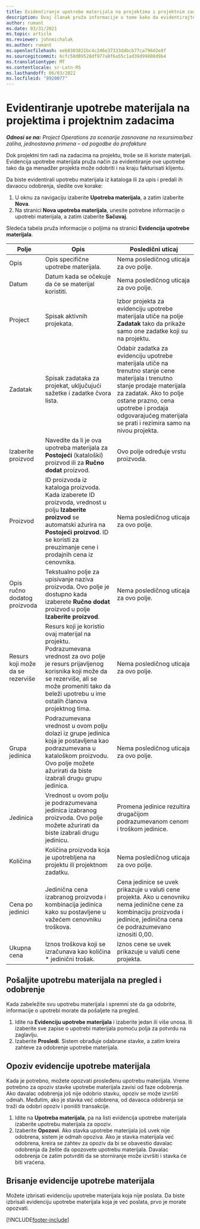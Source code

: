 ```yaml
---
title: Evidentiranje upotrebe materijala na projektima i projektnim zadacima
description: Ovaj članak pruža informacije o tome kako da evidentirajte upotrebu materijala u odnosu na projekte i projektne zadatke.
author: rumant
ms.date: 03/31/2021
ms.topic: article
ms.reviewer: johnmichalak
ms.author: rumant
ms.openlocfilehash: eeb8303821bc4c246e37333ddbcb77ca798d2e8f
ms.sourcegitcommit: 6cfc50d89528df977a8f6a55c1ad39d99800d9b4
ms.translationtype: MT
ms.contentlocale: sr-Latn-RS
ms.lasthandoff: 06/03/2022
ms.locfileid: "8920077"
---
```

# <a name="record-material-usage-on-projects-and-project-tasks"></a>Evidentiranje upotrebe materijala na projektima i projektnim zadacima

_**Odnosi se na:** Project Operations za scenarije zasnovane na resursima/bez zaliha, jednostavna primena – od pogodbe do profakture_

Dok projektni tim radi na zadacima na projektu, troše se ili koriste materijali. Evidencija upotrebe materijala pruža način za evidentiranje ove upotrebe tako da ga menadžer projekta može odobriti i na kraju fakturisati klijentu. 

Da biste evidentirali upotrebu materijala iz kataloga ili za upis i predali ih davaocu odobrenja, sledite ove korake: 

1. U oknu za navigaciju izaberite **Upotreba materijala**, a zatim izaberite **Nova**.
2. Na stranici **Nova upotreba materijala**, unesite potrebne informacije o upotrebi materijala, a zatim izaberite **Sačuvaj**.

Sledeća tabela pruža informacije o poljima na stranici **Evidencija upotrebe materijala**. 

| **Polje** | **Opis** | **Posledični uticaj** |
| --- | --- | --- |
| Opis | Opis specifične upotrebe materijala. | Nema posledičnog uticaja za ovo polje. |
| Datum | Datum kada se očekuje da će se materijal koristiti. | Nema posledičnog uticaja za ovo polje. |
| Project | Spisak aktivnih projekata. | Izbor projekta za evidenciju upotrebe materijala utiče na polje **Zadatak** tako da prikaže samo one zadatke koji su na projektu. |
| Zadatak | Spisak zadataka za projekat, uključujući sažetke i zadatke čvora lista. | Odabir zadatka za evidenciju upotrebe materijala utiče na trenutno stanje cene materijala i trenutno stanje prodaje materijala za zadatak. Ako to polje ostane prazno, cena upotrebe i prodaja odgovarajućeg materijala se prati i rezimira samo na nivou projekta. |
| Izaberite proizvod | Navedite da li je ova upotreba materijala za **Postojeći** (kataloški) proizvod ili za **Ručno dodat** proizvod. | Ovo polje određuje vrstu proizvoda. |
| Proizvod | ID proizvoda iz kataloga proizvoda. Kada izaberete ID proizvoda, vrednost u polju **Izaberite proizvod** se automatski ažurira na **Postojeći proizvod**. ID se koristi za preuzimanje cene i prodajnih cena iz cenovnika. | Nema posledičnog uticaja za ovo polje. |
| Opis ručno dodatog proizvoda | Tekstualno polje za upisivanje naziva proizvoda. Ovo polje je dostupno kada izaberete **Ručno dodat** proizvod u polje **Izaberite proizvod**.| Nema posledičnog uticaja za ovo polje. |
| Resurs koji može da se rezerviše| Resurs koji je koristio ovaj materijal na projektu. Podrazumevana vrednost za ovo polje je resurs prijavljenog korisnika koji može da se rezerviše, ali se može promeniti tako da beleži upotrebu u ime ostalih članova projektnog tima. | Nema posledičnog uticaja za ovo polje. |
| Grupa jedinica | Podrazumevana vrednost u ovom polju dolazi iz grupe jedinica koja je postavljena kao podrazumevana u kataloškom proizvodu. Ovo polje možete ažurirati da biste izabrali drugu grupu jedinica. | Nema posledičnog uticaja za ovo polje. |
| Jedinica | Vrednost u ovom polju je podrazumevana jedinica izabranog proizvoda. Ovo polje možete ažurirati da biste izabrali drugu jedinicu. | Promena jedinice rezultira drugačijom podrazumevanom cenom i troškom jedinice. |
| Količina | Količina proizvoda koja je upotrebljena na projektu ili projektnom zadatku. | Nema posledičnog uticaja za ovo polje. |
| Cena po jedinici | Jedinična cena izabranog proizvoda i kombinacija jedinica kako su postavljene u važećem cenovniku troškova. | Cena jedinice se uvek prikazuje u valuti cene projekta. Ako u cenovniku nema jedinične cene za kombinaciju proizvoda i jedinice, jedinična cena će podrazumevano iznositi 0,00. |
| Ukupna cena | Iznos troškova koji se izračunava kao količina \* jedinični trošak.| Iznos cene se uvek prikazuje u valuti cene projekta. |


## <a name="submit-material-usage-for-review-and-approval"></a>Pošaljite upotrebu materijala na pregled i odobrenje 
Kada zabeležite svu upotrebu materijala i spremni ste da ga odobrite, informacije o upotrebi morate da pošaljete na pregled.

1. Idite na **Evidenciju upotrebe materijala** i izaberite jedan ili više unosa. Ili izaberite sve zapise o upotrebi materijala pomoću polja za potvrdu na zaglavlju.
2. Izaberite **Prosledi**. Sistem obrađuje odabrane stavke, a zatim kreira zahteve za odobrenje upotrebe materijala.

## <a name="recall-a-material-usage-log"></a>Opoziv evidencije upotrebe materijala

Kada je potrebno, možete opozvati prosleđenu upotrebu materijala. Vreme potrebno za opoziv stavke upotrebe materijala zavisi od faze odobrenja.  Ako davalac odobrenja još nije odobrio stavku, opoziv se može izvršiti odmah. Međutim, ako je stavka već odobrena, od davaoca odobrenja se traži da odobri opoziv i poništi transakcije.

1. Idite na **Upotreba materijala**, pa na listi evidencija upotrebe materijala izaberite upotrebu materijala za opoziv.
2. Izaberite **Opozovi**. Ako stavka upotrebe materijala još uvek nije odobrena, sistem je odmah opoziva. Ako je stavka materijala već odobrena, kreira se zahtev za opoziv da bi se obavestio davalac odobrenja da želite da opozovete upotrebu materijala. Davalac odobrenja će zatim potvrditi da se storniranje može izvršiti i stavka će biti vraćena.

## <a name="delete-a-material-usage-log"></a>Brisanje evidencije upotrebe materijala

Možete izbrisati evidenciju upotrebe materijala koja nije poslata. Da biste izbrisali evidenciju upotrebe materijala koja je već poslata, prvo je morate opozvati.



[!INCLUDE[footer-include](../includes/footer-banner.md)]

